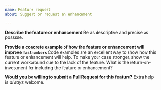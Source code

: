 ```yaml
---
name: Feature request
about: Suggest or request an enhancement

---
```


**Describe the feature or enhancement**
Be as descriptive and precise as possible.

**Provide a concrete example of how the feature or enhancement will improve `fastnumbers`**
Code examples are an excellent way to show how this feature or enhancement will help. To make your case stronger, show the current workaround due to the lack of the feature. What is the return-on-investment for including the feature or enhancement?

**Would you be willing to submit a Pull Request for this feature?**
Extra help is *always* welcome.
